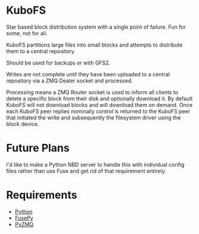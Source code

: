 KuboFS
======

Star based block distribution system with a single point of failure.  Fun for some, not for all.

KuboFS partitions large files into small blocks and attempts to distribute them to a central repository.

Should be used for backups or with GFS2.

Writes are not complete until they have been uploaded to a central repository via a ZMQ Dealer socket and processed.

Processing means a ZMQ Router socket is used to inform all clients to delete a specific block from their disk and
optionally download it.  By default KuboFS will not download blocks and will download them on demand.  Once each KuboFS
peer replies nominally control is returned to the KuboFS peer that initiated the write and subsequently the filesystem
driver using the block device.

Future Plans
============

I'd like to make a Python NBD server to handle this with individual config files rather than use Fuse and get rid of
that requirement entirely.

Requirements
============

  - [Python](http://www.python.org/)
  - [FusePy](http://code.google.com/p/fusepy/)
  - [PyZMQ](http://zeromq.github.com/pyzmq/)